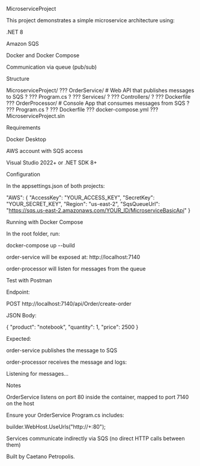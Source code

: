 MicroserviceProject

This project demonstrates a simple microservice architecture using:

.NET 8

Amazon SQS

Docker and Docker Compose

Communication via queue (pub/sub)

Structure

MicroserviceProject/
??? OrderService/         # Web API that publishes messages to SQS
?   ??? Program.cs
?   ??? Services/
?   ??? Controllers/
?   ??? Dockerfile
??? OrderProcessor/       # Console App that consumes messages from SQS
?   ??? Program.cs
?   ??? Dockerfile
??? docker-compose.yml
??? MicroserviceProject.sln

Requirements

Docker Desktop

AWS account with SQS access

Visual Studio 2022+ or .NET SDK 8+

Configuration

In the appsettings.json of both projects:

"AWS": {
  "AccessKey": "YOUR_ACCESS_KEY",
  "SecretKey": "YOUR_SECRET_KEY",
  "Region": "us-east-2",
  "SqsQueueUrl": "https://sqs.us-east-2.amazonaws.com/YOUR_ID/MicroserviceBasicApi"
}

Running with Docker Compose

In the root folder, run:

docker-compose up --build

order-service will be exposed at: http://localhost:7140

order-processor will listen for messages from the queue

Test with Postman

Endpoint:

POST http://localhost:7140/api/Order/create-order

JSON Body:

{
  "product": "notebook",
  "quantity": 1,
  "price": 2500
}

Expected:

order-service publishes the message to SQS

order-processor receives the message and logs:

Listening for messages...

Notes

OrderService listens on port 80 inside the container, mapped to port 7140 on the host

Ensure your OrderService Program.cs includes:

builder.WebHost.UseUrls("http://+:80");

Services communicate indirectly via SQS (no direct HTTP calls between them)

Built by Caetano Petropolis.